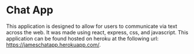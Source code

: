 # Chat App

This application is designed to allow for users to communicate via text across the web. It was made using react, express, css, and javascript. This application can be found hosted on heroku at the following url: https://jameschatapp.herokuapp.com/.